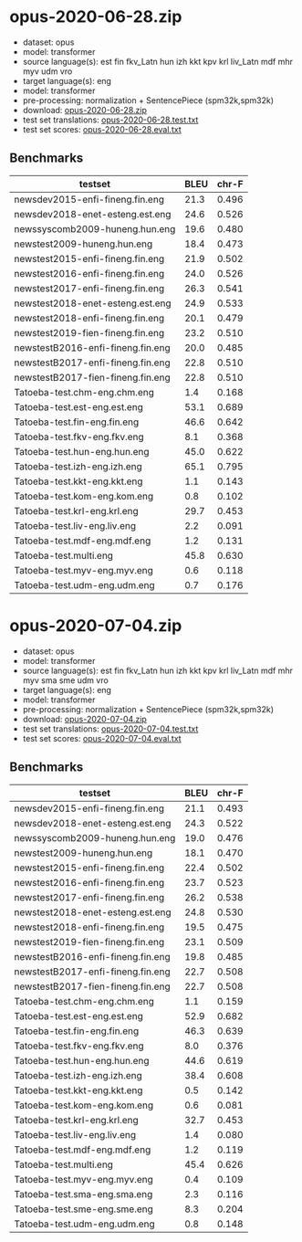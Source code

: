 # opus-2020-06-28.zip

* dataset: opus
* model: transformer
* source language(s): est fin fkv_Latn hun izh kkt kpv krl liv_Latn mdf mhr myv udm vro
* target language(s): eng
* model: transformer
* pre-processing: normalization + SentencePiece (spm32k,spm32k)
* download: [opus-2020-06-28.zip](https://object.pouta.csc.fi/Tatoeba-MT-models/fiu-eng/opus-2020-06-28.zip)
* test set translations: [opus-2020-06-28.test.txt](https://object.pouta.csc.fi/Tatoeba-MT-models/fiu-eng/opus-2020-06-28.test.txt)
* test set scores: [opus-2020-06-28.eval.txt](https://object.pouta.csc.fi/Tatoeba-MT-models/fiu-eng/opus-2020-06-28.eval.txt)

## Benchmarks

| testset               | BLEU  | chr-F |
|-----------------------|-------|-------|
| newsdev2015-enfi-fineng.fin.eng 	| 21.3 	| 0.496 |
| newsdev2018-enet-esteng.est.eng 	| 24.6 	| 0.526 |
| newssyscomb2009-huneng.hun.eng 	| 19.6 	| 0.480 |
| newstest2009-huneng.hun.eng 	| 18.4 	| 0.473 |
| newstest2015-enfi-fineng.fin.eng 	| 21.9 	| 0.502 |
| newstest2016-enfi-fineng.fin.eng 	| 24.0 	| 0.526 |
| newstest2017-enfi-fineng.fin.eng 	| 26.3 	| 0.541 |
| newstest2018-enet-esteng.est.eng 	| 24.9 	| 0.533 |
| newstest2018-enfi-fineng.fin.eng 	| 20.1 	| 0.479 |
| newstest2019-fien-fineng.fin.eng 	| 23.2 	| 0.510 |
| newstestB2016-enfi-fineng.fin.eng 	| 20.0 	| 0.485 |
| newstestB2017-enfi-fineng.fin.eng 	| 22.8 	| 0.510 |
| newstestB2017-fien-fineng.fin.eng 	| 22.8 	| 0.510 |
| Tatoeba-test.chm-eng.chm.eng 	| 1.4 	| 0.168 |
| Tatoeba-test.est-eng.est.eng 	| 53.1 	| 0.689 |
| Tatoeba-test.fin-eng.fin.eng 	| 46.6 	| 0.642 |
| Tatoeba-test.fkv-eng.fkv.eng 	| 8.1 	| 0.368 |
| Tatoeba-test.hun-eng.hun.eng 	| 45.0 	| 0.622 |
| Tatoeba-test.izh-eng.izh.eng 	| 65.1 	| 0.795 |
| Tatoeba-test.kkt-eng.kkt.eng 	| 1.1 	| 0.143 |
| Tatoeba-test.kom-eng.kom.eng 	| 0.8 	| 0.102 |
| Tatoeba-test.krl-eng.krl.eng 	| 29.7 	| 0.453 |
| Tatoeba-test.liv-eng.liv.eng 	| 2.2 	| 0.091 |
| Tatoeba-test.mdf-eng.mdf.eng 	| 1.2 	| 0.131 |
| Tatoeba-test.multi.eng 	| 45.8 	| 0.630 |
| Tatoeba-test.myv-eng.myv.eng 	| 0.6 	| 0.118 |
| Tatoeba-test.udm-eng.udm.eng 	| 0.7 	| 0.176 |

# opus-2020-07-04.zip

* dataset: opus
* model: transformer
* source language(s): est fin fkv_Latn hun izh kkt kpv krl liv_Latn mdf mhr myv sma sme udm vro
* target language(s): eng
* model: transformer
* pre-processing: normalization + SentencePiece (spm32k,spm32k)
* download: [opus-2020-07-04.zip](https://object.pouta.csc.fi/Tatoeba-MT-models/fiu-eng/opus-2020-07-04.zip)
* test set translations: [opus-2020-07-04.test.txt](https://object.pouta.csc.fi/Tatoeba-MT-models/fiu-eng/opus-2020-07-04.test.txt)
* test set scores: [opus-2020-07-04.eval.txt](https://object.pouta.csc.fi/Tatoeba-MT-models/fiu-eng/opus-2020-07-04.eval.txt)

## Benchmarks

| testset               | BLEU  | chr-F |
|-----------------------|-------|-------|
| newsdev2015-enfi-fineng.fin.eng 	| 21.1 	| 0.493 |
| newsdev2018-enet-esteng.est.eng 	| 24.3 	| 0.522 |
| newssyscomb2009-huneng.hun.eng 	| 19.0 	| 0.476 |
| newstest2009-huneng.hun.eng 	| 18.1 	| 0.470 |
| newstest2015-enfi-fineng.fin.eng 	| 22.4 	| 0.502 |
| newstest2016-enfi-fineng.fin.eng 	| 23.7 	| 0.523 |
| newstest2017-enfi-fineng.fin.eng 	| 26.2 	| 0.538 |
| newstest2018-enet-esteng.est.eng 	| 24.8 	| 0.530 |
| newstest2018-enfi-fineng.fin.eng 	| 19.5 	| 0.475 |
| newstest2019-fien-fineng.fin.eng 	| 23.1 	| 0.509 |
| newstestB2016-enfi-fineng.fin.eng 	| 19.8 	| 0.485 |
| newstestB2017-enfi-fineng.fin.eng 	| 22.7 	| 0.508 |
| newstestB2017-fien-fineng.fin.eng 	| 22.7 	| 0.508 |
| Tatoeba-test.chm-eng.chm.eng 	| 1.1 	| 0.159 |
| Tatoeba-test.est-eng.est.eng 	| 52.9 	| 0.682 |
| Tatoeba-test.fin-eng.fin.eng 	| 46.3 	| 0.639 |
| Tatoeba-test.fkv-eng.fkv.eng 	| 8.0 	| 0.376 |
| Tatoeba-test.hun-eng.hun.eng 	| 44.6 	| 0.619 |
| Tatoeba-test.izh-eng.izh.eng 	| 38.4 	| 0.608 |
| Tatoeba-test.kkt-eng.kkt.eng 	| 0.5 	| 0.142 |
| Tatoeba-test.kom-eng.kom.eng 	| 0.6 	| 0.081 |
| Tatoeba-test.krl-eng.krl.eng 	| 32.7 	| 0.453 |
| Tatoeba-test.liv-eng.liv.eng 	| 1.4 	| 0.080 |
| Tatoeba-test.mdf-eng.mdf.eng 	| 1.2 	| 0.119 |
| Tatoeba-test.multi.eng 	| 45.4 	| 0.626 |
| Tatoeba-test.myv-eng.myv.eng 	| 0.4 	| 0.109 |
| Tatoeba-test.sma-eng.sma.eng 	| 2.3 	| 0.116 |
| Tatoeba-test.sme-eng.sme.eng 	| 8.3 	| 0.204 |
| Tatoeba-test.udm-eng.udm.eng 	| 0.8 	| 0.148 |

